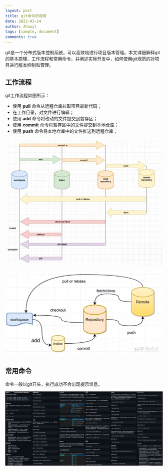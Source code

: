 ```yaml
---
layout: post
title: git命令的说明
date: 2023-03-24
author: Zhaoyl
tags: [sample, document]
comments: true
---
```

git是一个分布式版本控制系统，可以高效地进行项目版本管理。本文详细解释git的基本原理、工作流程和常用命令，并阐述实际开发中，如何使用git规范的对项目进行版本控制和管理。

## 工作流程

git工作流程如图所示：

- 使用 **pull** 命令从远程仓库拉取项目最新代码；
- 在工作目录，对文件进行编辑；
- 使用 **add** 命令将改动的文件提交到暂存区；
- 使用 **commit** 命令将暂存区中的文件提交到本地仓库；
- 使用 **push** 命令将本地仓库中的文件推送到远程仓库；

![git-liucheng](../images/git-liucheng.png)

![git-yuanli](../images/git-yuanli.png)

## 常用命令

命令一般以git开头，执行成功不会出现提示信息。

![git-comond](../images/git-comond.png)

